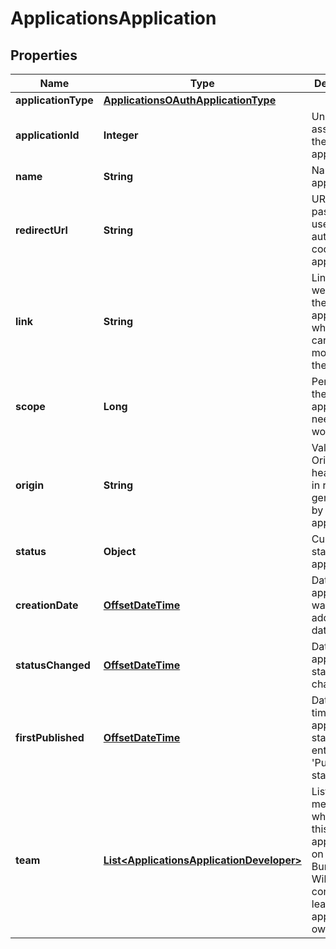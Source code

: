 
# ApplicationsApplication

## Properties
Name | Type | Description | Notes
------------ | ------------- | ------------- | -------------
**applicationType** | [**ApplicationsOAuthApplicationType**](ApplicationsOAuthApplicationType.md) |  |  [optional]
**applicationId** | **Integer** | Unique ID assigned to the application |  [optional]
**name** | **String** | Name of the application |  [optional]
**redirectUrl** | **String** | URL used to pass the user&#39;s authorization code to the application |  [optional]
**link** | **String** | Link to website for the application where a user can learn more about the app. |  [optional]
**scope** | **Long** | Permissions the application needs to work |  [optional]
**origin** | **String** | Value of the Origin header sent in requests generated by this application. |  [optional]
**status** | **Object** | Current status of the application. |  [optional]
**creationDate** | [**OffsetDateTime**](OffsetDateTime.md) | Date the application was first added to our database. |  [optional]
**statusChanged** | [**OffsetDateTime**](OffsetDateTime.md) | Date the application status last changed. |  [optional]
**firstPublished** | [**OffsetDateTime**](OffsetDateTime.md) | Date the first time the application status entered the &#39;Public&#39; status. |  [optional]
**team** | [**List&lt;ApplicationsApplicationDeveloper&gt;**](ApplicationsApplicationDeveloper.md) | List of team members who manage this application on Bungie.net. Will always consist of at least the application owner. |  [optional]



